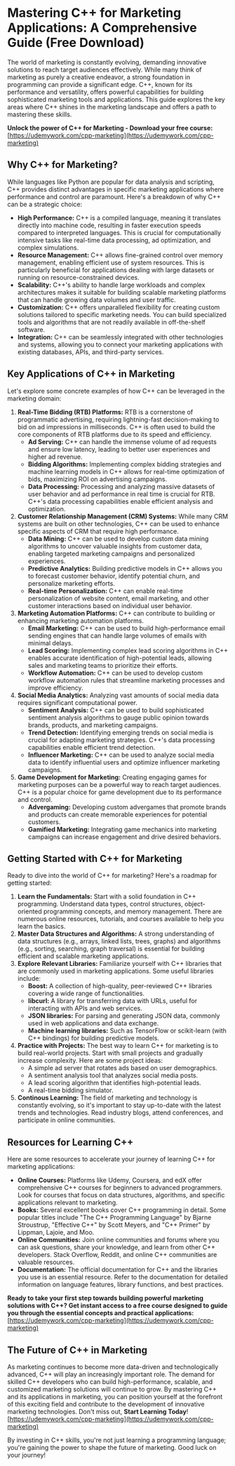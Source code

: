 # Mastering C++ for Marketing Applications: A Comprehensive Guide (Free Download)

The world of marketing is constantly evolving, demanding innovative solutions to reach target audiences effectively. While many think of marketing as purely a creative endeavor, a strong foundation in programming can provide a significant edge. C++, known for its performance and versatility, offers powerful capabilities for building sophisticated marketing tools and applications. This guide explores the key areas where C++ shines in the marketing landscape and offers a path to mastering these skills.

**Unlock the power of C++ for Marketing - Download your free course:** [https://udemywork.com/cpp-marketing](https://udemywork.com/cpp-marketing)

## Why C++ for Marketing?

While languages like Python are popular for data analysis and scripting, C++ provides distinct advantages in specific marketing applications where performance and control are paramount. Here's a breakdown of why C++ can be a strategic choice:

*   **High Performance:** C++ is a compiled language, meaning it translates directly into machine code, resulting in faster execution speeds compared to interpreted languages. This is crucial for computationally intensive tasks like real-time data processing, ad optimization, and complex simulations.
*   **Resource Management:** C++ allows fine-grained control over memory management, enabling efficient use of system resources. This is particularly beneficial for applications dealing with large datasets or running on resource-constrained devices.
*   **Scalability:** C++'s ability to handle large workloads and complex architectures makes it suitable for building scalable marketing platforms that can handle growing data volumes and user traffic.
*   **Customization:** C++ offers unparalleled flexibility for creating custom solutions tailored to specific marketing needs. You can build specialized tools and algorithms that are not readily available in off-the-shelf software.
*   **Integration:** C++ can be seamlessly integrated with other technologies and systems, allowing you to connect your marketing applications with existing databases, APIs, and third-party services.

## Key Applications of C++ in Marketing

Let's explore some concrete examples of how C++ can be leveraged in the marketing domain:

1.  **Real-Time Bidding (RTB) Platforms:** RTB is a cornerstone of programmatic advertising, requiring lightning-fast decision-making to bid on ad impressions in milliseconds. C++ is often used to build the core components of RTB platforms due to its speed and efficiency.
    *   **Ad Serving:** C++ can handle the immense volume of ad requests and ensure low latency, leading to better user experiences and higher ad revenue.
    *   **Bidding Algorithms:** Implementing complex bidding strategies and machine learning models in C++ allows for real-time optimization of bids, maximizing ROI on advertising campaigns.
    *   **Data Processing:** Processing and analyzing massive datasets of user behavior and ad performance in real time is crucial for RTB. C++'s data processing capabilities enable efficient analysis and optimization.
2.  **Customer Relationship Management (CRM) Systems:**  While many CRM systems are built on other technologies, C++ can be used to enhance specific aspects of CRM that require high performance.
    *   **Data Mining:** C++ can be used to develop custom data mining algorithms to uncover valuable insights from customer data, enabling targeted marketing campaigns and personalized experiences.
    *   **Predictive Analytics:** Building predictive models in C++ allows you to forecast customer behavior, identify potential churn, and personalize marketing efforts.
    *   **Real-time Personalization:** C++ can enable real-time personalization of website content, email marketing, and other customer interactions based on individual user behavior.
3.  **Marketing Automation Platforms:** C++ can contribute to building or enhancing marketing automation platforms.
    *   **Email Marketing:** C++ can be used to build high-performance email sending engines that can handle large volumes of emails with minimal delays.
    *   **Lead Scoring:** Implementing complex lead scoring algorithms in C++ enables accurate identification of high-potential leads, allowing sales and marketing teams to prioritize their efforts.
    *   **Workflow Automation:** C++ can be used to develop custom workflow automation rules that streamline marketing processes and improve efficiency.
4.  **Social Media Analytics:** Analyzing vast amounts of social media data requires significant computational power.
    *   **Sentiment Analysis:** C++ can be used to build sophisticated sentiment analysis algorithms to gauge public opinion towards brands, products, and marketing campaigns.
    *   **Trend Detection:** Identifying emerging trends on social media is crucial for adapting marketing strategies. C++'s data processing capabilities enable efficient trend detection.
    *   **Influencer Marketing:** C++ can be used to analyze social media data to identify influential users and optimize influencer marketing campaigns.
5.  **Game Development for Marketing:**  Creating engaging games for marketing purposes can be a powerful way to reach target audiences. C++ is a popular choice for game development due to its performance and control.
    *   **Advergaming:** Developing custom advergames that promote brands and products can create memorable experiences for potential customers.
    *   **Gamified Marketing:** Integrating game mechanics into marketing campaigns can increase engagement and drive desired behaviors.

## Getting Started with C++ for Marketing

Ready to dive into the world of C++ for marketing? Here's a roadmap for getting started:

1.  **Learn the Fundamentals:** Start with a solid foundation in C++ programming. Understand data types, control structures, object-oriented programming concepts, and memory management. There are numerous online resources, tutorials, and courses available to help you learn the basics.
2.  **Master Data Structures and Algorithms:** A strong understanding of data structures (e.g., arrays, linked lists, trees, graphs) and algorithms (e.g., sorting, searching, graph traversal) is essential for building efficient and scalable marketing applications.
3.  **Explore Relevant Libraries:** Familiarize yourself with C++ libraries that are commonly used in marketing applications. Some useful libraries include:
    *   **Boost:** A collection of high-quality, peer-reviewed C++ libraries covering a wide range of functionalities.
    *   **libcurl:** A library for transferring data with URLs, useful for interacting with APIs and web services.
    *   **JSON libraries:** For parsing and generating JSON data, commonly used in web applications and data exchange.
    *   **Machine learning libraries:** Such as TensorFlow or scikit-learn (with C++ bindings) for building predictive models.
4.  **Practice with Projects:** The best way to learn C++ for marketing is to build real-world projects. Start with small projects and gradually increase complexity. Here are some project ideas:
    *   A simple ad server that rotates ads based on user demographics.
    *   A sentiment analysis tool that analyzes social media posts.
    *   A lead scoring algorithm that identifies high-potential leads.
    *   A real-time bidding simulator.
5.  **Continous Learning:**  The field of marketing and technology is constantly evolving, so it's important to stay up-to-date with the latest trends and technologies. Read industry blogs, attend conferences, and participate in online communities.

## Resources for Learning C++

Here are some resources to accelerate your journey of learning C++ for marketing applications:

*   **Online Courses:** Platforms like Udemy, Coursera, and edX offer comprehensive C++ courses for beginners to advanced programmers. Look for courses that focus on data structures, algorithms, and specific applications relevant to marketing.
*   **Books:** Several excellent books cover C++ programming in detail. Some popular titles include "The C++ Programming Language" by Bjarne Stroustrup, "Effective C++" by Scott Meyers, and "C++ Primer" by Lippman, Lajoie, and Moo.
*   **Online Communities:** Join online communities and forums where you can ask questions, share your knowledge, and learn from other C++ developers. Stack Overflow, Reddit, and online C++ communities are valuable resources.
*   **Documentation:**  The official documentation for C++ and the libraries you use is an essential resource. Refer to the documentation for detailed information on language features, library functions, and best practices.

**Ready to take your first step towards building powerful marketing solutions with C++? Get instant access to a free course designed to guide you through the essential concepts and practical applications:** [https://udemywork.com/cpp-marketing](https://udemywork.com/cpp-marketing)

## The Future of C++ in Marketing

As marketing continues to become more data-driven and technologically advanced, C++ will play an increasingly important role. The demand for skilled C++ developers who can build high-performance, scalable, and customized marketing solutions will continue to grow. By mastering C++ and its applications in marketing, you can position yourself at the forefront of this exciting field and contribute to the development of innovative marketing technologies. Don't miss out, **Start Learning Today**! [https://udemywork.com/cpp-marketing](https://udemywork.com/cpp-marketing)

By investing in C++ skills, you're not just learning a programming language; you're gaining the power to shape the future of marketing. Good luck on your journey!
